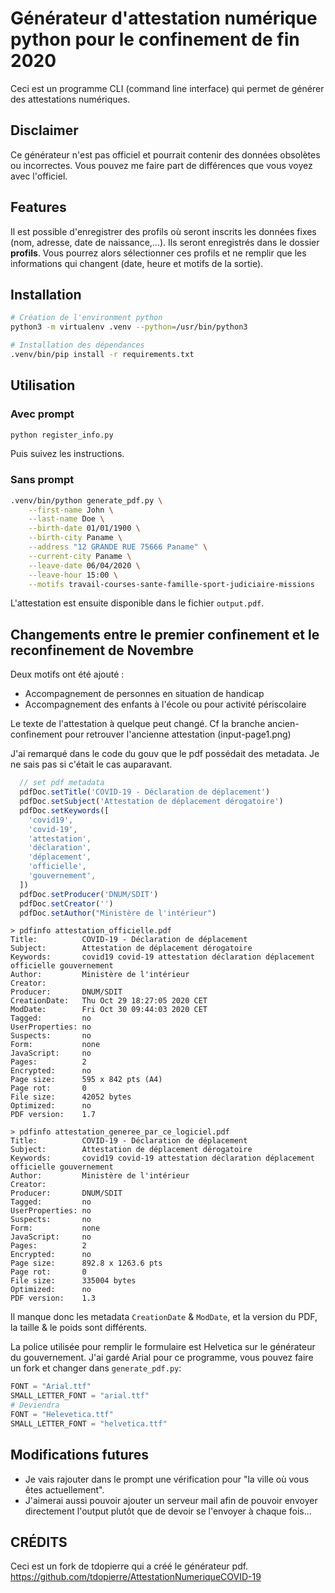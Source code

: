 # Générateur d'attestation numérique python pour le confinement de fin 2020

Ceci est un programme CLI (command line interface) qui permet de générer des attestations numériques.

## Disclaimer

Ce générateur n'est pas officiel et pourrait contenir des données obsolètes ou incorrectes.
Vous pouvez me faire part de différences que vous voyez avec l'officiel.

## Features
Il est possible d'enregistrer des profils où seront inscrits les données fixes (nom, adresse, date de naissance,...). Ils seront enregistrés dans le dossier **profils**. 
Vous pourrez alors sélectionner ces profils et ne remplir que les informations qui changent (date, heure et motifs de la sortie).

## Installation
```bash
# Création de l'environment python
python3 -m virtualenv .venv --python=/usr/bin/python3

# Installation des dépendances
.venv/bin/pip install -r requirements.txt
```

## Utilisation

### Avec prompt
```bash
python register_info.py
```

Puis suivez les instructions.

### Sans prompt
```bash
.venv/bin/python generate_pdf.py \
	--first-name John \
	--last-name Doe \
	--birth-date 01/01/1900 \
	--birth-city Paname \
	--address "12 GRANDE RUE 75666 Paname" \
	--current-city Paname \
	--leave-date 06/04/2020 \
	--leave-hour 15:00 \
	--motifs travail-courses-sante-famille-sport-judiciaire-missions
```

L'attestation est ensuite disponible dans le fichier `output.pdf`.

## Changements entre le premier confinement et le reconfinement de Novembre

Deux motifs ont été ajouté : 
- Accompagnement de personnes en situation de handicap
- Accompagnement des enfants à l'école ou pour activité périscolaire

Le texte de l'attestation à quelque peut changé. Cf la branche ancien-confinement pour retrouver l'ancienne attestation (input-page1.png)

J'ai remarqué dans le code du gouv que le pdf possédait des metadata. Je ne sais pas si c'était le cas auparavant.
``` javascript
  // set pdf metadata
  pdfDoc.setTitle('COVID-19 - Déclaration de déplacement')
  pdfDoc.setSubject('Attestation de déplacement dérogatoire')
  pdfDoc.setKeywords([
    'covid19',
    'covid-19',
    'attestation',
    'déclaration',
    'déplacement',
    'officielle',
    'gouvernement',
  ])
  pdfDoc.setProducer('DNUM/SDIT')
  pdfDoc.setCreator('')
  pdfDoc.setAuthor("Ministère de l'intérieur")
```

```
> pdfinfo attestation_officielle.pdf
Title:          COVID-19 - Déclaration de déplacement
Subject:        Attestation de déplacement dérogatoire
Keywords:       covid19 covid-19 attestation déclaration déplacement officielle gouvernement
Author:         Ministère de l'intérieur
Creator:        
Producer:       DNUM/SDIT
CreationDate:   Thu Oct 29 18:27:05 2020 CET
ModDate:        Fri Oct 30 09:44:03 2020 CET
Tagged:         no
UserProperties: no
Suspects:       no
Form:           none
JavaScript:     no
Pages:          2
Encrypted:      no
Page size:      595 x 842 pts (A4)
Page rot:       0
File size:      42052 bytes
Optimized:      no
PDF version:    1.7
```

```
> pdfinfo attestation_generee_par_ce_logiciel.pdf
Title:          COVID-19 - Déclaration de déplacement
Subject:        Attestation de déplacement dérogatoire
Keywords:       covid19 covid-19 attestation déclaration déplacement officielle gouvernement
Author:         Ministère de l'intérieur
Creator:        
Producer:       DNUM/SDIT
Tagged:         no
UserProperties: no
Suspects:       no
Form:           none
JavaScript:     no
Pages:          2
Encrypted:      no
Page size:      892.8 x 1263.6 pts
Page rot:       0
File size:      335004 bytes
Optimized:      no
PDF version:    1.3
```

Il manque donc les metadata `CreationDate` & `ModDate`, et la version du PDF, la taille & le poids sont différents.

La police utilisée pour remplir le formulaire est Helvetica sur le générateur du gouvernement. J'ai gardé Arial pour ce programme, vous pouvez faire un fork et changer dans `generate_pdf.py`:

``` python
FONT = "Arial.ttf"
SMALL_LETTER_FONT = "arial.ttf"
# Deviendra
FONT = "Helevetica.ttf"
SMALL_LETTER_FONT = "helvetica.ttf"
```

## Modifications futures

- Je vais rajouter dans le prompt une vérification pour "la ville où vous êtes actuellement".
- J'aimerai aussi pouvoir ajouter un serveur mail afin de pouvoir envoyer directement l'output plutôt que de devoir se l'envoyer à chaque fois...



## CRÉDITS
Ceci est un fork de tdopierre qui a créé le générateur pdf.
https://github.com/tdopierre/AttestationNumeriqueCOVID-19
